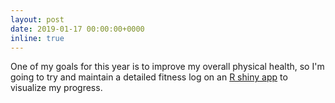```yaml
---
layout: post
date: 2019-01-17 00:00:00+0000
inline: true
---
```


One of my goals for this year is to improve my overall physical health, so I'm
going to try and maintain a detailed fitness log on an [R shiny
app](https://sidmontu.shinyapps.io/fitness/) to visualize my progress.
